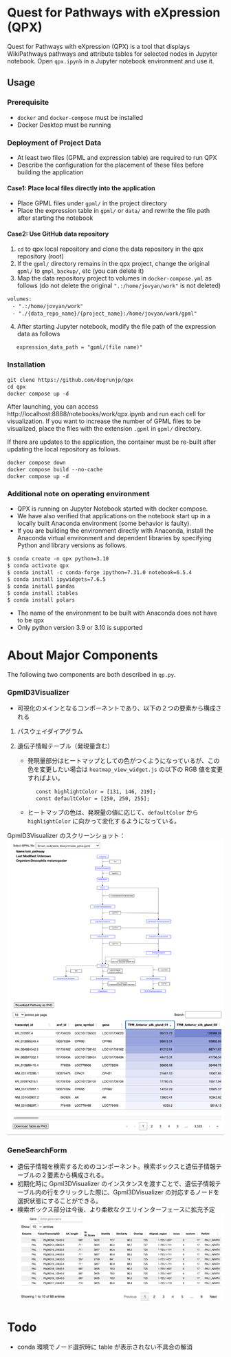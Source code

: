 # Quest for Pathways with eXpression (QPX) 

Quest for Pathways with eXpression (QPX) is a tool that displays WikiPathways pathways and attribute tables for selected nodes in Jupyter notebook.
Open `qpx.ipynb` in a Jupyter notebook environment and use it.

## Usage

### Prerequisite

- `docker` and `docker-compose` must be installed
- Docker Desktop must be running

### Deployment of Project Data

- At least two files (GPML and expression table) are required to run QPX
- Describe the configuration for the placement of these files before building the application

#### Case1: Place local files directly into the application

- Place GPML files under `gpml/` in the project directory
- Place the expression table in `gpml/` or `data/` and rewrite the file path after starting the notebook

#### Case2: Use GitHub data repository

1. `cd` to qpx local repository and clone the data repository in the qpx repository (root)
2. If the `gpml/` directory remains in the qpx project, change the original `gpml/` to `gmpl_backup/`, etc (you can delete it)
3. Map the data repository project to volumes in `docker-compose.yml` as follows (do not delete the original `".:/home/jovyan/work"` is not deleted)

```
volumes:
　- ".:/home/jovyan/work"
　- "./{data_repo_name}/{project_name}:/home/jovyan/work/gpml"
```

4. After starting Jupyter notebook, modify the file path of the expression data as follows

```
   expression_data_path = "gpml/(file name)"
```

### Installation

```
git clone https://github.com/dogrunjp/qpx
cd qpx
docker compose up -d
```

After launching, you can access http://localhost:8888/notebooks/work/qpx.ipynb and run each cell for visualization.
If you want to increase the number of GPML files to be visualized, place the files with the extension `.gpml` in `gpml/` directory.

If there are updates to the application, the container must be re-built after updating the local repository as follows.

```
docker compose down
docker compose build --no-cache
docker compose up -d
```

### Additional note on operating environment

- QPX is running on Jupyter Notebook started with docker compose.
- We have also verified that applications on the notebook start up in a locally built Anaconda environment (some behavior is faulty).
- If you are building the environment directly with Anaconda, install the Anaconda virtual environment and dependent libraries by specifying Python and library versions as follows.

```
$ conda create -n qpx python=3.10
$ conda activate qpx
$ conda install -c conda-forge ipython=7.31.0 notebook=6.5.4
$ conda install ipywidgets=7.6.5
$ conda install pandas
$ conda install itables
$ conda install polars
```

- The name of the environment to be built with Anaconda does not have to be qpx
- Only python version 3.9 or 3.10 is supported

# About Major Components

The following two components are both described in `qp.py`.

### GpmlD3Visualizer

- 可視化のメインとなるコンポーネントであり、以下の２つの要素から構成される

1. パスウェイダイアグラム
2. 遺伝子情報テーブル（発現量含む）

   - 発現量部分はヒートマップとしての色がつくようになっているが、この色を変更したい場合は
     `heatmap_view_widget.js` の以下の RGB 値を変更すればよい。

   ```
         const highlightColor = [131, 146, 219];
         const defaultColor = [250, 250, 255];
   ```

   - ヒートマップの色は、発現量の値に応じて、`defaultColor` から `highlightColor` に向かって変化するようになっている。

GpmlD3Visualizer のスクリーンショット：
![gpml_d3_visualizer](images/gpml_d3_visualizer.png)

### GeneSearchForm

- 遺伝子情報を検索するためのコンポーネント。検索ボックスと遺伝子情報テーブルの２要素から構成される。
- 初期化時に Gpml3DVisualizer のインスタンスを渡すことで、遺伝子情報テーブル内の行をクリックした際に、Gpml3DVisualizer の対応するノードを選択状態にすることができる。
- 検索ボックス部分は今後、より柔軟なクエリインターフェースに拡充予定
  ![gene_search_form](images/gene_search_form.png)

# Todo

- conda 環境でノード選択時に table が表示されない不具合の解消
